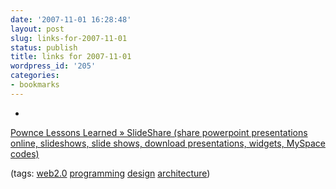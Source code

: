```yaml
---
date: '2007-11-01 16:28:48'
layout: post
slug: links-for-2007-11-01
status: publish
title: links for 2007-11-01
wordpress_id: '205'
categories:
- bookmarks
---
```



	
  * 
		

[Pownce Lessons Learned » SlideShare (share powerpoint presentations online, slideshows, slide shows, download presentations, widgets, MySpace codes)](http://www.slideshare.net/leahculver/pownce-lessons-learned)


		

(tags: [web2.0](http://del.icio.us/eob/web2.0) [programming](http://del.icio.us/eob/programming) [design](http://del.icio.us/eob/design) [architecture](http://del.icio.us/eob/architecture))


	



